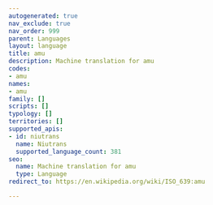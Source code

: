 ```yaml
---
autogenerated: true
nav_exclude: true
nav_order: 999
parent: Languages
layout: language
title: amu
description: Machine translation for amu
codes:
- amu
names:
- amu
family: []
scripts: []
typology: []
territories: []
supported_apis:
- id: niutrans
  name: Niutrans
  supported_language_count: 381
seo:
  name: Machine translation for amu
  type: Language
redirect_to: https://en.wikipedia.org/wiki/ISO_639:amu

---
```



